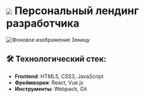 # <img src="https://img.icons8.com/color/48/000000/developer.png"/> Персональный лендинг разработчика

![Фоновое изображение Зеницу](https://i.ibb.co/3y4qJ2T/zenitsu-bg.jpg)

## 🛠 Технологический стек:
- **Frontend**: HTML5, CSS3, JavaScript
- **Фреймворки**: React, Vue.js
- **Инструменты**: Webpack, Git


